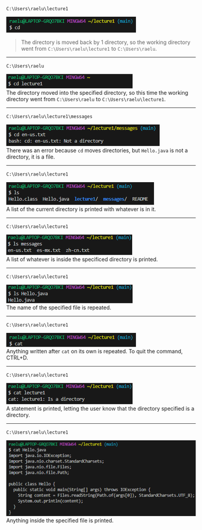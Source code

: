 ```
C:\Users\raelu\lecture1
``` 
![Image](cd_no_arg.png)  
>The directory is moved back by 1 directory, so the working directory went from ```C:\Users\raelu\lecture1``` to ```C:\Users\raelu```.
  ***
  
```
C:\Users\raelu
``` 
![Image](cd_directory.png)  
The directory moved into the specified directory, so this time the working directory went from ```C:\Users\raelu``` to ```C:\Users\raelu\lecture1```.
  ***
  
```
C:\Users\raelu\lecture1\messages
```
![Image](cd_file.png)  
There was an error because ```cd``` moves directories, but ```Hello.java``` is not a directory, it is a file.
  ***
  
```
C:\Users\raelu\lecture1
``` 
![Image](ls_no_arg.png)  
A list of the current directory is printed with whatever is in it.
  ***
  
```
C:\Users\raelu\lecture1
``` 
![Image](ls_directory.png)  
A list of whatever is inside the specificed directory is printed.
  ***
  
```
C:\Users\raelu\lecture1
```  
![Image](ls_file.png)  
The name of the specified file is repeated.  
  ***  
  
```
C:\Users\raelu\lecture1
```  
![Image](cat_no_arg.png)  
Anything written after ```cat``` on its own is repeated. To quit the command, CTRL+D.
  ***
  
```
C:\Users\raelu\lecture1
```  
![Image](cat_directory.png)   
A statement is printed, letting the user know that the directory specified is a directory.
  ***
  
```
C:\Users\raelu\lecture1
```  
![Image](cat_file.png)  
Anything inside the specified file is printed.
